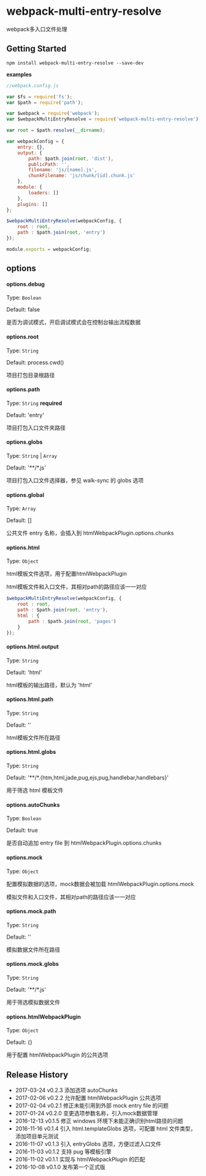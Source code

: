 # webpack-multi-entry-resolve
webpack多入口文件处理

## Getting Started

```shell
npm install webpack-multi-entry-resolve --save-dev
```

__examples__

```js
//webpack.config.js

var $fs = require('fs');
var $path = require('path');

var $webpack = require('webpack');
var $webpackMultiEntryResolve = require('webpack-multi-entry-resolve');

var root = $path.resolve(__dirname);

var webpackConfig = {
	entry: {},
	output: {
		path: $path.join(root, 'dist'),
		publicPath: '',
		filename: 'js/[name].js',
		chunkFilename: 'js/chunk/[id].chunk.js'
	},
	module: {
		loaders: []
	},
	plugins: []
};

$webpackMultiEntryResolve(webpackConfig, {
	root : root,
	path : $path.join(root, 'entry')
});

module.exports = webpackConfig;

```

## options

#### options.debug

Type: `Boolean`

Default: false

是否为调试模式，开启调试模式会在控制台输出流程数据

#### options.root

Type: `String`

Default: process.cwd()

项目打包目录根路径

#### options.path

Type: `String` __required__

Default: 'entry'

项目打包入口文件夹路径

#### options.globs

Type: `String` | `Array`

Default: '**/*.js'

项目打包入口文件选择器，参见 walk-sync 的 globs 选项

#### options.global

Type: `Array`

Default: []

公共文件 entry 名称，会插入到 htmlWebpackPlugin.options.chunks

#### options.html

Type: `Object`

html模板文件选项，用于配置htmlWebpackPlugin

html模板文件和入口文件，其相对path的路径应该一一对应

```js
$webpackMultiEntryResolve(webpackConfig, {
	root : root,
	path : $path.join(root, 'entry'),
	html : {
		path : $path.join(root, 'pages')
	}
});
```

#### options.html.output

Type: `String`

Default: 'html'

html模板的输出路径，默认为 'html'

#### options.html.path

Type: `String`

Default: ''

html模板文件所在路径

#### options.html.globs

Type: `String`

Default: '**/*.{htm,html,jade,pug,ejs,pug,handlebar,handlebars}'

用于筛选 html 模板文件

#### options.autoChunks

Type: `Boolean`

Default: true

是否自动追加 entry file 到 htmlWebpackPlugin.options.chunks

#### options.mock

Type: `Object`

配置模拟数据的选项，mock数据会被加载 htmlWebpackPlugin.options.mock

模拟文件和入口文件，其相对path的路径应该一一对应

#### options.mock.path

Type: `String`

Default: ''

模拟数据文件所在路径

#### options.mock.globs

Type: `String`

Default: '**/*.js'

用于筛选模拟数据文件

#### options.htmlWebpackPlugin

Type: `Object`

Default: {}

用于配置 htmlWebpackPlugin 的公共选项

## Release History

 * 2017-03-24 v0.2.3 添加选项 autoChunks
 * 2017-02-06 v0.2.2 允许配置 htmlWebpackPlugin 公共选项
 * 2017-02-04 v0.2.1 修正未能引用到外部 mock entry file 的问题
 * 2017-01-24 v0.2.0 变更选项参数名称，引入mock数据管理
 * 2016-12-13 v0.1.5 修正 windows 环境下未能正确识别html路径的问题
 * 2016-11-16 v0.1.4 引入 html.templateGlobs 选项，可配置 html 文件类型，添加项目单元测试
 * 2016-11-07 v0.1.3 引入 entryGlobs 选项，方便过滤入口文件
 * 2016-11-03 v0.1.2 支持 pug 等模板引擎
 * 2016-11-02 v0.1.1 实现与 htmlWebpackPlugin 的匹配
 * 2016-10-08 v0.1.0 发布第一个正式版



